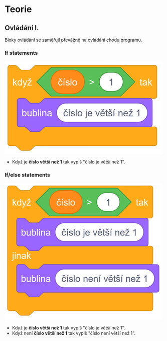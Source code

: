 # Teorie

## Ovládání I.

Bloky ovládání se zaměřují převážně na ovládání chodu programu.
    
### If statements

![image](images/podminka.png)

- Když je **číslo větší než 1** tak vypiš "číslo je větší než 1".


### If/else statements

![image](images/podminka2.png)

- Když je **číslo větší než 1** tak vypiš "číslo je větší než 1".
- Když není **číslo větší než 1** tak vypiš "číslo není větší než 1".